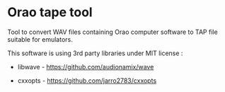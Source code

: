 # Orao tape tool

Tool to convert WAV files containing Orao computer software to TAP file suitable for emulators.


This software is using 3rd party libraries under MIT license :

- libwave - https://github.com/audionamix/wave

- cxxopts - https://github.com/jarro2783/cxxopts
